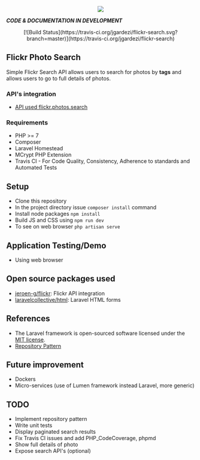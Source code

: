 <p align="center"><img src="https://laravel.com/assets/img/components/logo-laravel.svg"></p>

_**CODE & DOCUMENTATION IN DEVELOPMENT**_

<p align="center">
[![Build Status](https://travis-ci.org/jgardezi/flickr-search.svg?branch=master)](https://travis-ci.org/jgardezi/flickr-search)
</p>

## Flickr Photo Search

Simple Flickr Search API allows users to search for photos by **tags** and allows users to go to full details of photos.

### API's integration
- [API used flickr.photos.search](https://www.flickr.com/services/api/flickr.photos.search.html)

### Requirements
- PHP >= 7
- Composer
- Laravel Homestead
- MCrypt PHP Extension
- Travis CI - For Code Quality, Consistency, Adherence to standards and Automated Tests

## Setup
- Clone this repository
- In the project directory issue `composer install` command
- Install node packages `npm install`
- Build JS and CSS using `npm run dev`
- To see on web browser `php artisan serve`

## Application Testing/Demo
- Using web browser

## Open source packages used
- [jeroen-g/flickr](https://github.com/Jeroen-G/Flickr): Flickr API integration
- [laravelcollective/html](https://laravelcollective.com/docs/5.4/html): Laravel HTML forms

## References

- The Laravel framework is open-sourced software licensed under the [MIT license](http://opensource.org/licenses/MIT).
- [Repository Pattern](https://bosnadev.com/2015/03/07/using-repository-pattern-in-laravel-5/)

## Future improvement
- Dockers
- Micro-services (use of Lumen framework instead Laravel, more generic)

## TODO
- Implement repository pattern
- Write unit tests
- Display paginated search results
- Fix Travis CI issues and add PHP_CodeCoverage, phpmd
- Show full details of photo
- Expose search API's (optional)
